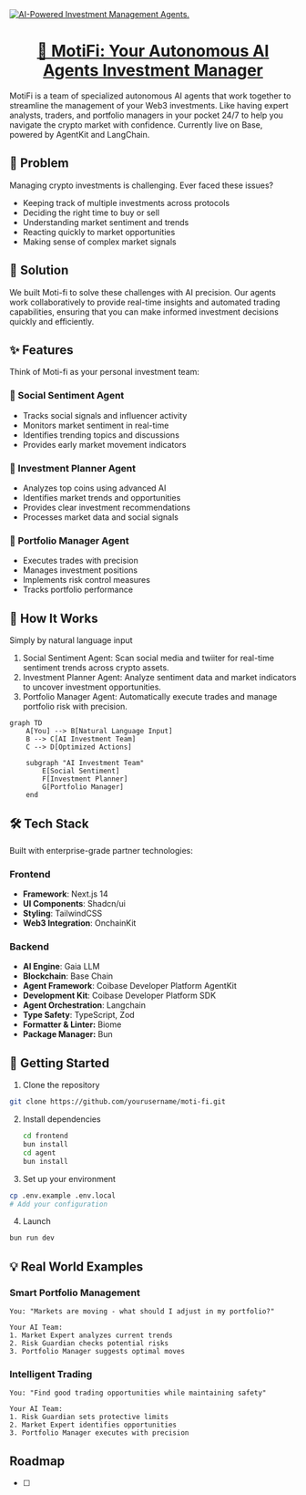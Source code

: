 <a href="https://emotisync.xyz">
  <img alt="AI-Powered Investment Management Agents." src="app/(app)opengraph-image.png">
  <h1 align="center">🤖 MotiFi: Your Autonomous AI Agents Investment Manager</h1>
</a>

<p>
MotiFi is a team of specialized autonomous AI agents that work together to streamline the management of your Web3 investments. Like having expert analysts, traders, and portfolio managers in your pocket 24/7 to help you navigate the crypto market with confidence.
Currently live on Base, powered by AgentKit and LangChain.
</p>

## 🤔 Problem

Managing crypto investments is challenging. Ever faced these issues?

-   Keeping track of multiple investments across protocols
-   Deciding the right time to buy or sell
-   Understanding market sentiment and trends
-   Reacting quickly to market opportunities
-   Making sense of complex market signals

## 🎯 Solution

We built Moti-fi to solve these challenges with AI precision.
Our agents work collaboratively to provide real-time insights and automated trading capabilities, ensuring that you can make informed investment decisions quickly and efficiently.

## ✨ Features

Think of Moti-fi as your personal investment team:

### 🤖 Social Sentiment Agent

-   Tracks social signals and influencer activity
-   Monitors market sentiment in real-time
-   Identifies trending topics and discussions
-   Provides early market movement indicators

### 🧠 Investment Planner Agent

-   Analyzes top coins using advanced AI
-   Identifies market trends and opportunities
-   Provides clear investment recommendations
-   Processes market data and social signals

### 💼 Portfolio Manager Agent

-   Executes trades with precision
-   Manages investment positions
-   Implements risk control measures
-   Tracks portfolio performance

## 🎯 How It Works

Simply by natural language input

1. Social Sentiment Agent: Scan social media and twiiter for real-time sentiment trends across crypto assets.
2. Investment Planner Agent: Analyze sentiment data and market indicators to uncover investment opportunities.
3. Portfolio Manager Agent: Automatically execute trades and manage portfolio risk with precision.

```mermaid
graph TD
    A[You] --> B[Natural Language Input]
    B --> C[AI Investment Team]
    C --> D[Optimized Actions]

    subgraph "AI Investment Team"
        E[Social Sentiment]
        F[Investment Planner]
        G[Portfolio Manager]
    end
```

## 🛠️ Tech Stack

Built with enterprise-grade partner technologies:

### Frontend

-   **Framework**: Next.js 14
-   **UI Components**: Shadcn/ui
-   **Styling**: TailwindCSS
-   **Web3 Integration**: OnchainKit

### Backend

-   **AI Engine**: Gaia LLM
-   **Blockchain**: Base Chain
-   **Agent Framework**: Coibase Developer Platform AgentKit
-   **Development Kit**: Coibase Developer Platform SDK
-   **Agent Orchestration**: Langchain
-   **Type Safety**: TypeScript, Zod
-   **Formatter & Linter:** Biome
-   **Package Manager:** Bun

## 🚀 Getting Started

1. Clone the repository

```bash
git clone https://github.com/yourusername/moti-fi.git
```

2. Install dependencies

    ```bash
    cd frontend
    bun install
    cd agent
    bun install
    ```

3. Set up your environment

```bash
cp .env.example .env.local
# Add your configuration
```

4. Launch

```bash
bun run dev
```

## 💡 Real World Examples

### Smart Portfolio Management

```text
You: "Markets are moving - what should I adjust in my portfolio?"

Your AI Team:
1. Market Expert analyzes current trends
2. Risk Guardian checks potential risks
3. Portfolio Manager suggests optimal moves
```

### Intelligent Trading

```text
You: "Find good trading opportunities while maintaining safety"

Your AI Team:
1. Risk Guardian sets protective limits
2. Market Expert identifies opportunities
3. Portfolio Manager executes with precision
```

## Roadmap

-   [ ]

